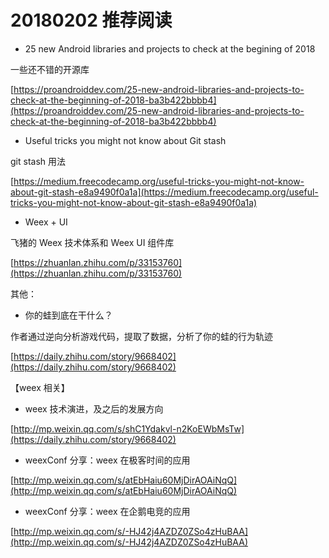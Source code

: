 # 20180202 推荐阅读

* 25 new Android libraries and projects to check at the begining of 2018

一些还不错的开源库

[https://proandroiddev.com/25-new-android-libraries-and-projects-to-check-at-the-beginning-of-2018-ba3b422bbbb4](https://proandroiddev.com/25-new-android-libraries-and-projects-to-check-at-the-beginning-of-2018-ba3b422bbbb4)

* Useful tricks you might not know about Git stash

git stash 用法

[https://medium.freecodecamp.org/useful-tricks-you-might-not-know-about-git-stash-e8a9490f0a1a](https://medium.freecodecamp.org/useful-tricks-you-might-not-know-about-git-stash-e8a9490f0a1a)

* Weex + UI

飞猪的 Weex 技术体系和 Weex UI 组件库

[https://zhuanlan.zhihu.com/p/33153760](https://zhuanlan.zhihu.com/p/33153760)

其他：

* 你的蛙到底在干什么？

作者通过逆向分析游戏代码，提取了数据，分析了你的蛙的行为轨迹

[https://daily.zhihu.com/story/9668402](https://daily.zhihu.com/story/9668402)

【weex 相关】

* weex 技术演进，及之后的发展方向

[http://mp.weixin.qq.com/s/shC1Ydakvl-n2KoEWbMsTw](https://daily.zhihu.com/story/9668402)

* weexConf 分享：weex 在极客时间的应用

[http://mp.weixin.qq.com/s/atEbHaiu60MjDirAOAiNqQ](http://mp.weixin.qq.com/s/atEbHaiu60MjDirAOAiNqQ)

* weexConf 分享：weex 在企鹅电竞的应用

[http://mp.weixin.qq.com/s/-HJ42j4AZDZ0ZSo4zHuBAA](http://mp.weixin.qq.com/s/-HJ42j4AZDZ0ZSo4zHuBAA)